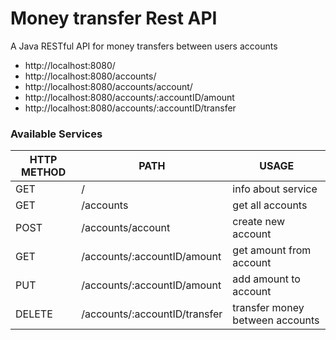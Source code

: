 # Money transfer Rest API

A Java RESTful API for money transfers between users accounts

- http://localhost:8080/ 
- http://localhost:8080/accounts/ 
- http://localhost:8080/accounts/account/ 
- http://localhost:8080/accounts/:accountID/amount
- http://localhost:8080/accounts/:accountID/transfer

### Available Services

| HTTP METHOD | PATH | USAGE |
| -----------| ------ | ------ |
| GET | / | info about service | 
| GET | /accounts | get all accounts | 
| POST | /accounts/account | create new account | 
| GET | /accounts/:accountID/amount | get amount from account | 
| PUT | /accounts/:accountID/amount | add amount to account | 
| DELETE | /accounts/:accountID/transfer | transfer money between accounts | 
